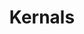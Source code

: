 ---
types: "word"

title: "Kernals"

categories: ['']

tags: ['Kernals']

arabic: ['مرشحات']

publishers: ['خوارزميات الذكاء الاصطناعي في تحليل النص العربي']

types: "word"

slug: ""
---